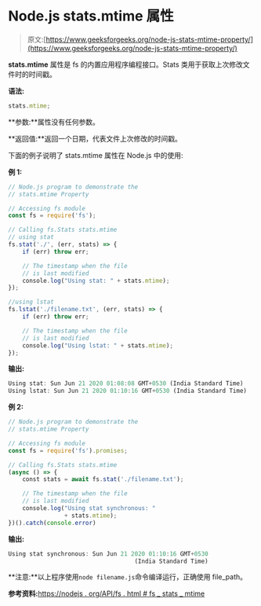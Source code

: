 # Node.js stats.mtime 属性

> 原文:[https://www.geeksforgeeks.org/node-js-stats-mtime-property/](https://www.geeksforgeeks.org/node-js-stats-mtime-property/)

**stats.mtime** 属性是 fs 的内置应用程序编程接口。Stats 类用于获取上次修改文件时的时间戳。

**语法:**

```js
stats.mtime;
```

**参数:**属性没有任何参数。

**返回值:**返回一个日期，代表文件上次修改的时间戳。

下面的例子说明了 stats.mtime 属性在 Node.js 中的使用:

**例 1:**

```js
// Node.js program to demonstrate the   
// stats.mtime Property

// Accessing fs module
const fs = require('fs');

// Calling fs.Stats stats.mtime
// using stat
fs.stat('./', (err, stats) => {
    if (err) throw err;

    // The timestamp when the file
    // is last modified   
    console.log("Using stat: " + stats.mtime);
});

//using lstat
fs.lstat('./filename.txt', (err, stats) => {
    if (err) throw err;

    // The timestamp when the file
    // is last modified   
    console.log("Using lstat: " + stats.mtime);
});
```

**输出:**

```js
Using stat: Sun Jun 21 2020 01:08:08 GMT+0530 (India Standard Time)
Using lstat: Sun Jun 21 2020 01:10:16 GMT+0530 (India Standard Time)

```

**例 2:**

```js
// Node.js program to demonstrate the   
// stats.mtime Property

// Accessing fs module
const fs = require('fs').promises;

// Calling fs.Stats stats.mtime
(async () => {
    const stats = await fs.stat('./filename.txt');

    // The timestamp when the file
    // is last modified  
    console.log("Using stat synchronous: "
                + stats.mtime);
})().catch(console.error)
```

**输出:**

```js
Using stat synchronous: Sun Jun 21 2020 01:10:16 GMT+0530
                                    (India Standard Time)

```

**注意:**以上程序使用`node filename.js`命令编译运行，正确使用 file_path。

**参考资料:**[https://nodejs . org/API/fs . html # fs _ stats _ mtime](https://nodejs.org/api/fs.html#fs_stats_mtime)